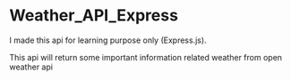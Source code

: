 # Weather_API_Express
I made this api for learning purpose only (Express.js).

This api will return some important information related weather from open weather api
